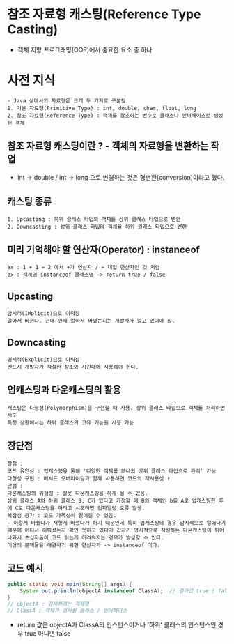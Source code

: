 # 참조 자료형 캐스팅(Reference Type Casting)
- 객체 지향 프로그래밍(OOP)에서 중요한 요소 중 하나
# 사전 지식
    - Java 상에서의 자료형은 크게 두 가지로 구분됨.
    1. 기본 자료형(Primitive Type) : int, double, char, float, long
    2. 참조 자료형(Reference Type) : 객체를 참조하는 변수로 클래스나 인터페이스로 생성된 객체
## 참조 자료형 캐스팅이란 ? - 객체의 자료형을 변환하는 작업
- int -> double / int -> long 으로 변경하는 것은 형변환(conversion)이라고 했다.
## 캐스팅 종류  
    1. Upcasting : 하위 클래스 타입의 객체를 상위 클래스 타입으로 변환
    2. Downcasting : 상위 클래스 타입의 객체를 하위 클래스 타입으로 변환
    
## 미리 기억해야 할 연산자(Operator) : instanceof
    ex : 1 + 1 = 2 에서 +가 연산자 / = 대입 연산자인 것 처럼 
    ex : 객체명 instanceof 클래스명 -> return true / false

## Upcasting 
    암시적(IMplicit)으로 이뤄짐
    알아서 바뀐다. 근데 언제 알아서 바꼈는지는 개발자가 알고 있어야 함.
## Downcasting
    명시적(Explicit)으로 이뤄짐
    반드시 개발자가 적절한 장소와 시간대에 사용해야 한다.
## 업캐스팅과 다운캐스팅의 활용
    캐스팅은 다형성(Polymorphism)을 구현할 때 사용. 상위 클래스 타입으로 객체를 처리하면서도
    특정 상황에서는 하위 클래스의 고유 기능을 사용 가능 
## 장단점
    장점 : 
    코드 유연성 : 업캐스팅을 통해 '다양한 객체를 하나의 상위 클래스 타입으로 관리' 가능
    다형성 구현 : 메서드 오버라이딩과 함께 사용하면 코드의 재사용성 ↑
    단점 :
    다운캐스팅의 위험성 : 잘못 다운캐스팅을 하게 될 수 있음. 
    상위 클래스 A와 하위 클래스 B, C가 있다고 가정할 때 B의 객체인 b를 A로 업캐스팅한 후에 C로 다운캐스팅을 하려고 시도하면 컴파일링 오류 발생.
    복잡성 증가 : 코드 가독성이 떨어질 수 있음.
    - 이렇게 바꿨다가 저렇게 바꿨다가 하기 때문인데 특히 업캐스팅의 경우 암시적으로 일어나기 때문에 어디서 이뤄졌는지 확인 못하고 있다가 갑자기 명시적으로 작성하는 다운캐스팅이 튀어나와서 초심자들이 코드 읽는게 어려워지는 경우가 발생할 수 있다.
    이상의 문제들을 해결하기 위한 연산자가 -> instanceof 이다.
## 코드 예시 
```java
public static void main(String[] args) {
    System.out.println(objectA instanceof ClassA);  // 결과값 true / false
}
// objectA : 검사하려는 객체명
// ClassA : 객체가 검사될 클래스 / 인터페이스
```
- return 값은 objectA가 ClassA의 인스턴스이거나 '하위' 클래스의 인스턴스인 경우 true 아니면 false
